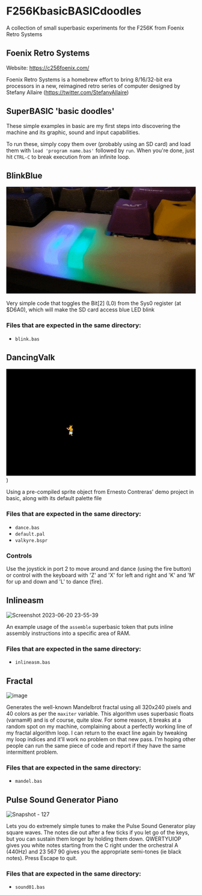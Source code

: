 # F256KbasicBASICdoodles
A collection of small superbasic experiments for the F256K from Foenix Retro Systems

## Foenix Retro Systems
Website: https://c256foenix.com/

Foenix Retro Systems is a homebrew effort to bring 8/16/32-bit era processors in a new, reimagined retro series of computer designed by Stefany Allaire (https://twitter.com/StefanyAllaire)

## SuperBASIC 'basic doodles'
These simple examples in basic are my first steps into discovering the machine and its graphic, sound and input capabilities.

To run these, simply copy them over (probably using an SD card) and load them with `load 'program name.bas'` followed by `run`. When you're done, just hit `CTRL-C` to break execution from an infinite loop.

## BlinkBlue
![Blue LED blink](https://raw.githubusercontent.com/Mu0n/F256KbasicBASICdoodles/main/blinkblue/blink.gif)

Very simple code that toggles the Bit[2] (L0) from the Sys0 register (at $D6A0), which will make the SD card access blue LED blink

### Files that are expected in the same directory:

* `blink.bas`

## DancingValk
![Dancing Valk!](https://raw.githubusercontent.com/Mu0n/F256KbasicBASICdoodles/main/DancingValk/dancinvalk.gif))

Using a pre-compiled sprite object from Ernesto Contreras' demo project in basic, along with its default palette file

### Files that are expected in the same directory:

* `dance.bas`
* `default.pal`
* `valkyre.bspr`

### Controls
Use the joystick in port 2 to move around and dance (using the fire button) or control with the keyboard with 'Z' and 'X' for left and right and 'K' and 'M' for up and down and 'L' to dance (fire).

## Inlineasm
![Screenshot 2023-06-20 23-55-39](https://github.com/Mu0n/F256KbasicBASICdoodles/assets/6774826/a8fc4fec-fc5d-4949-856b-5e69dd85aa95)

An example usage of the `assemble` superbasic token that puts inline assembly instructions into a specific area of RAM.

### Files that are expected in the same directory:

* `inlineasm.bas`

## Fractal
![image](https://github.com/Mu0n/F256KbasicBASICdoodles/assets/6774826/fcd8f27e-4e4c-43e2-9871-1062e63d8542)

Generates the well-known Mandelbrot fractal using all 320x240 pixels and 40 colors as per the `maxiter` variable. This algorithm uses superbasic floats (varnam#) and is of course, quite slow. For some reason, it breaks at a random spot on my machine, complaining about a perfectly working line of my fractal algorithm loop. I can return to the exact line again by tweaking my loop indices and it'll work no problem on that new pass. I'm hoping other people can run the same piece of code and report if they have the same intermittent problem.

### Files that are expected in the same directory:

* `mandel.bas`

## Pulse Sound Generator Piano

![Snapshot - 127](https://github.com/Mu0n/F256KbasicBASICdoodles/assets/6774826/e0b0f2e9-54ed-4501-ba70-f08ade3a2d91)

Lets you do extremely simple tunes to make the Pulse Sound Generator play square waves. The notes die out after a few ticks if you let go of the keys, but you can sustain them longer by holding them down. QWERTYUIOP gives you white notes starting from the C right under the orchestral A (440Hz) and 23 567 90 gives you the appropriate semi-tones (ie black notes). Press Escape to quit.

### Files that are expected in the same directory:

* `sound01.bas`


